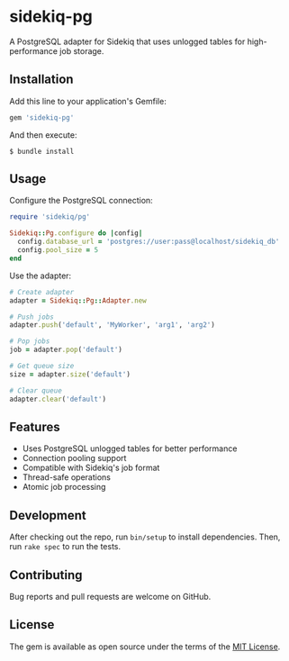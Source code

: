 # sidekiq-pg

A PostgreSQL adapter for Sidekiq that uses unlogged tables for high-performance job storage.

## Installation

Add this line to your application's Gemfile:

```ruby
gem 'sidekiq-pg'
```

And then execute:

    $ bundle install

## Usage

Configure the PostgreSQL connection:

```ruby
require 'sidekiq/pg'

Sidekiq::Pg.configure do |config|
  config.database_url = 'postgres://user:pass@localhost/sidekiq_db'
  config.pool_size = 5
end
```

Use the adapter:

```ruby
# Create adapter
adapter = Sidekiq::Pg::Adapter.new

# Push jobs
adapter.push('default', 'MyWorker', 'arg1', 'arg2')

# Pop jobs
job = adapter.pop('default')

# Get queue size
size = adapter.size('default')

# Clear queue
adapter.clear('default')
```

## Features

- Uses PostgreSQL unlogged tables for better performance
- Connection pooling support
- Compatible with Sidekiq's job format
- Thread-safe operations
- Atomic job processing

## Development

After checking out the repo, run `bin/setup` to install dependencies. Then, run `rake spec` to run the tests.

## Contributing

Bug reports and pull requests are welcome on GitHub.

## License

The gem is available as open source under the terms of the [MIT License](https://opensource.org/licenses/MIT).
